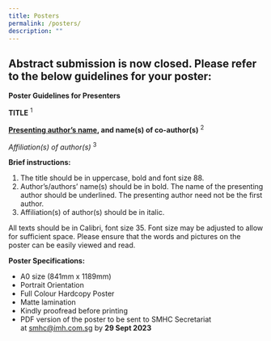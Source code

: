 ```yaml
---
title: Posters
permalink: /posters/
description: ""
---
```

## Abstract submission is now closed. Please refer to the below guidelines for your poster:

**Poster Guidelines for Presenters**

**TITLE** <sup>1</sup>

**<u>Presenting author’s name</u>, and name(s) of co-author(s)** <sup>2</sup>

*Affiliation(s) of author(s)* <sup>3</sup>

**Brief instructions:**

1. The title should be in uppercase, bold and font size 88.
2. Author’s/authors’ name(s) should be in bold. The name of the presenting author should be underlined. The presenting author need not be the first author.
3. Affiliation(s) of author(s) should be in italic.

All texts should be in Calibri, font size 35.&nbsp;Font size may be adjusted to allow for sufficient space. Please ensure that the&nbsp;words and pictures&nbsp;on the poster can be easily viewed and read.

**Poster Specifications:**

* A0 size (841mm x 1189mm)
* Portrait Orientation
* Full Colour Hardcopy Poster
* Matte lamination
* Kindly proofread before printing
* PDF version of the poster to be sent to SMHC Secretariat at&nbsp;[smhc@imh.com.sg](mailto:smhc@imh.com.sg)&nbsp;by **29 Sept 2023**